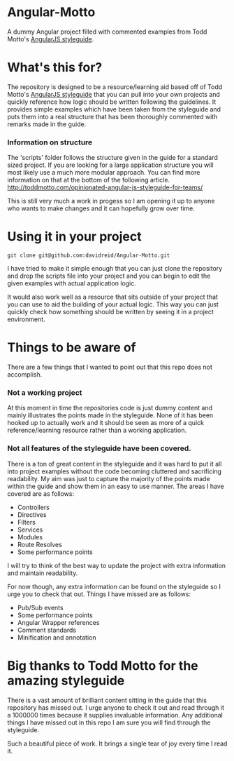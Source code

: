 Angular-Motto
=============

A dummy Angular project filled with commented examples from Todd Motto's [AngularJS styleguide](https://github.com/toddmotto/angularjs-styleguide). 

What's this for?
================

The repository is designed to be a resource/learning aid based off of Todd Motto's [AngularJS styleguide](https://github.com/toddmotto/angularjs-styleguide) that you can pull into your own projects and quickly reference how logic should be written following the guidelines. It provides simple examples which have been taken from the styleguide and puts them into a real structure that has been thoroughly commented with remarks made in the guide.

### Information on structure

The 'scripts' folder follows the structure given in the guide for a standard sized project. If you are looking for a large application structure you will most likely use a much more modular approach. You can find more information on that at the bottom of the following article. http://toddmotto.com/opinionated-angular-js-styleguide-for-teams/

This is still very much a work in progess so I am opening it up to anyone who wants to make changes and it can hopefully grow over time.

Using it in your project
========================

`git clone git@github.com:davidreid/Angular-Motto.git`

I have tried to make it simple enough that you can just clone the repository and drop the scripts file into your project and you can begin to edit the given examples with actual application logic. 

It would also work well as a resource that sits outside of your project that you can use to aid the building of your actual logic. This way you can just quickly check how something should be written by seeing it in a project environment.

Things to be aware of
=====================

There are a few things that I wanted to point out that this repo does not accomplish. 

### Not a working project

At this moment in time the repositories code is just dummy content and mainly illustrates the points made in the styleguide. None of it has been hooked up to actually work and it should be seen as more of a quick reference/learning resource rather than a working application.

### Not all features of the styleguide have been covered.

There is a ton of great content in the styleguide and it was hard to put it all into project examples without the code becoming cluttered and sacrificing readability. My aim was just to capture the majority of the points made within the guide and show them in an easy to use manner. The areas I have covered are as follows:

- Controllers
- Directives
- Filters
- Services
- Modules
- Route Resolves
- Some performance points

I will try to think of the best way to update the project with extra information and maintain readability.

For now though, any extra information can be found on the styleguide so I urge you to check that out. Things I have missed are as follows:

- Pub/Sub events
- Some performance points
- Angular Wrapper references
- Comment standards
- Minification and annotation


Big thanks to Todd Motto for the amazing styleguide
===================================================

There is a vast amount of brilliant content sitting in the guide that this repository has missed out. I urge anyone to check it out and read through it a 1000000 times because it supplies invaluable information. Any additional things I have missed out in this repo I am sure you will find through the styleguide.

Such a beautiful piece of work. It brings a single tear of joy every time I read it.
